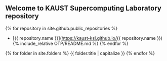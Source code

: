 ## Welcome to KAUST Supercomputing Laboratory repository

{% for repository in site.github.public_repositories %}
  * [{{ repository.name }}](https://kaust-ksl.github.io/{{ repository.name }})
  {% include_relative OTP/README.md %}
{% endfor %}

{% for folder in site.folders %}
   {{ folder.title | capitalize }}
{% endfor %}

